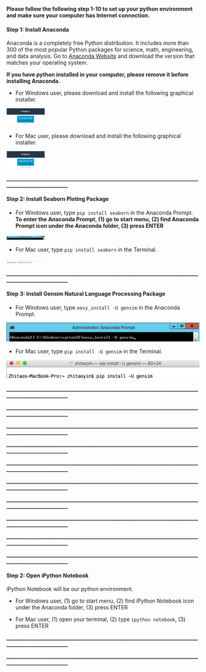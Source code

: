 **Please follow the following step 1-10 to set up your python environment and make sure your computer has Internet connection.**

#### Step 1: Install Anaconda

Anaconda is a completely free Python distribution. It includes more than 300 of the most popular Python packages for science, math, engineering, and data analysis. Go to [Anaconda Website](https://www.continuum.io/downloads) and download the version that matches your operating system.

**If you have python installed in your computer, please remove it before installing Anaconda.**

+ For Windows user, please download and install the following graphical installer.
<img src="pic\Anaconda_Windows.png" style="width: 100px;"/>

+ For Mac user, please download and install the following graphical installer.
<img src="pic\Anaconda_Mac.png" style="width: 100px;"/>

**___________________________________________________________________________________________________**

#### Step 2: Install Seaborn Ploting Package

+ For Windows user, type ```pip install seaborn``` in the Anaconda Prompt. **To enter the Anaconda Prompt, (1) go to start menu, (2) find Anaconda Prompt icon under the Anaconda folder, (3) press ENTER**
<img src="pic\seaborn_Windows.png" alt="install seaborn" style="width: 100px;"/>


+ For Mac user, type ```pip install seaborn``` in the Terminal.
<img src="pic\seaborn_Mac.png" style="width: 100px;"/>

**___________________________________________________________________________________________________**

#### Step 3: Install Gensim Natural Language Processing Package

+ For Windows user, type ```easy_install -U gensim``` in the Anaconda Prompt.
<img src="pic\Gensim_Windows.png"   style="width: 600px;"/>

 
+ For Mac user, type ```pip install -U gensim``` in the Terminal.
<img src="pic\Gensim_Mac.png"   style="width: 600px;"/>


**___________________________________________________________________________________________________**


**___________________________________________________________________________________________________**


**___________________________________________________________________________________________________**


**___________________________________________________________________________________________________**

**___________________________________________________________________________________________________**

**___________________________________________________________________________________________________**

**___________________________________________________________________________________________________**

**___________________________________________________________________________________________________**

**___________________________________________________________________________________________________**

**___________________________________________________________________________________________________**

#### Step 2: Open iPython Notebook

iPython Notebook will be our python environment.

+ For Windows user, (1) go to start menu, (2) find iPython Notebook icon under the Anaconda folder, (3) press ENTER


+ For Mac user, (1) open your terminal, (2) type ```ipython notebook```, (3) press ENTER

**___________________________________________________________________________________________________**

**___________________________________________________________________________________________________**
